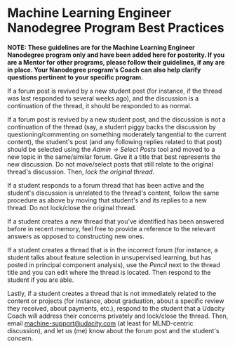 # Machine Learning Engineer Nanodegree Program Best Practices
**NOTE: These guidelines are for the Machine Learning Engineer Nanodegree program only and have been added here for posterity. If you are a Mentor for other programs, please follow their guidelines, if any are in place. Your Nanodegree program's Coach can also help clarify questions pertinent to your specific program.**

If a forum post is revived by a new student post (for instance, if the thread was last responded to several weeks ago), and the discussion is a continuation of the thread, it should be responded to as normal.

If a forum post is revived by a new student post, and the discussion is not a continuation of the thread (say, a student piggy backs the discussion by questioning/commenting on something moderately tangential to the current content), the student's post (and any following replies related to that post) should be selected using the *Admin -> Select Posts* tool and moved to a new topic in the same/similar forum. Give it a title that best represents the new discussion. Do not move/select posts that still relate to the original thread's discussion. Then, _lock the original thread_.

If a student responds to a forum thread that has been active and the student's discussion is unrelated to the thread's content, follow the same procedure as above by moving that student's and its replies to a new thread. Do not lock/close the original thread.

If a student creates a new thread that you've identified has been answered before in recent memory, feel free to provide a reference to the relevant answers as opposed to constructing new ones.

If a student creates a thread that is in the incorrect forum (for instance, a student talks about feature selection in unsupervised learning, but has posted in principal component analysis), use the *Pencil* next to the thread title and you can edit where the thread is located. Then respond to the student if you are able.

Lastly, if a student creates a thread that is not immediately related to the content or projects (for instance, about graduation, about a specific review they received, about payments, etc.), respond to the student that a Udacity Coach will address their concerns privately and lock/close the thread. Then, email machine-support@udacity.com (at least for MLND-centric discussion), and let us (me) know about the forum post and the student's concern.

